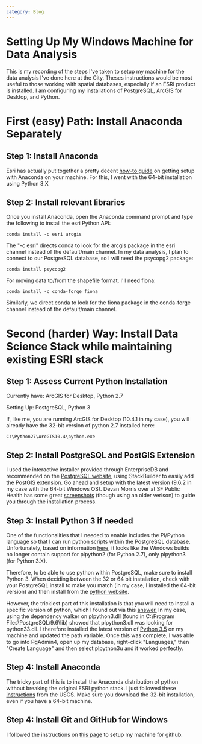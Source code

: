 ```yaml
---
category: Blog
---
```

# Setting Up My Windows Machine for Data Analysis
This is my recording of the steps I've taken to setup my machine for the data analysis I've done here at the City. Theses instructions would be most useful to those working with spatial databases, especially if an ESRI product is installed. I am configuring my installations of PostgreSQL, ArcGIS for Desktop, and Python.

# First (easy) Path: Install Anaconda Separately

## Step 1: Install Anaconda
Esri has actually put together a pretty decent [how-to guide](https://developers.arcgis.com/python/guide/install-and-set-up/) on getting setup with Anaconda on your machine. For this, I went with the 64-bit installation using Python 3.X

## Step 2: Install relevant libraries
Once you install Anaconda, open the Anaconda command prompt and type the following to install the esri Python API:
```
conda install -c esri arcgis
```
The "-c esri" directs conda to look for the arcgis package in the esri channel instead of the default/main channel. In my data analysis, I plan to connect to our PostgreSQL database, so I will need the psycopg2 package:
```
conda install psycopg2
```
For moving data to/from the shapefile format, I'll need fiona:
```
conda install -c conda-forge fiona
```
Similarly, we direct conda to look for the fiona package in the conda-forge channel instead of the default/main channel.

# Second (harder) Way: Install Data Science Stack while maintaining existing ESRI stack

## Step 1: Assess Current Python Installation
Currently have: ArcGIS for Desktop, Python 2.7

Setting Up: PostgreSQL, Python 3

If, like me, you are running ArcGIS for Desktop (10.4.1 in my case), you will already have the 32-bit version of python 2.7 installed here:
```
C:\Python27\ArcGIS10.4\python.exe
```

## Step 2: Install PostgreSQL and PostGIS Extension
I used the interactive installer provided through EnterpriseDB and recommended on the [PostgreSQL website,](https://www.postgresql.org/download/windows/) using StackBuilder to easily add the PostGIS extension. Go ahead and setup with the latest version (9.6.2 in my case with the 64-bit Windows OS). Devan Morris over at SF Public Health has some great [screenshots](https://github.com/devmorris/transbasesf) (though using an older verison) to guide you through the installation process.

## Step 3: Install Python 3 if needed
One of the functionalities that I needed to enable includes the Pl/Python language so that I can run python scripts within the PostgreSQL database. Unfortunately, based on information [here](http://stackoverflow.com/questions/24216627/how-to-install-pl-python-on-postgresql-9-3-x64-windows-7), it looks like the Windows builds no longer contain support for plpython2 (for Python 2.7), only plpython3 (for Python 3.X). 

Therefore, to be able to use python within PostgreSQL, make sure to install Python 3. When deciding between the 32 or 64 bit installation, check with your PostgreSQL install to make you match (in my case, I installed the 64-bit version) and then install from the [python website](https://www.python.org/downloads/windows/).

However, the trickiest part of this installation is that you will need to install a specific version of python, which I found out via this [answer.](http://stackoverflow.com/questions/21001890/installing-plpythonu-on-windows) In my case, using the dependency walker on plpython3.dll (found in C:\Program Files\PostgreSQL\9.6\lib) showed that plpython3.dll was looking for python33.dll. I therefore installed the latest version of [Python 3.5](http://www.python.org/ftp/python/3.3.5/python-3.3.5.amd64.msi) on my machine and updated the path variable. Once this was complete, I was able to go into PgAdmin4, open up my database, right-click "Languages," then "Create Language" and then select plpython3u and it worked perfectly.

## Step 4: Install Anaconda
The tricky part of this is to install the Anaconda distribution of python without breaking the original ESRI python stack. I just followed these [instructions](https://my.usgs.gov/confluence/pages/viewpage.action?pageId=540116867) from the USGS. Make sure you download the 32-bit installation, even if you have a 64-bit machine.

## Step 4: Install Git and GitHub for Windows
I followed the instructions on [this page](https://help.github.com/articles/set-up-git/) to setup my machine for github.
